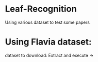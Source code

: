 # Leaf-Recognition
Using various dataset to test some papers


# Using Flavia dataset:
dataset to download: 
Extract and execute -> 
